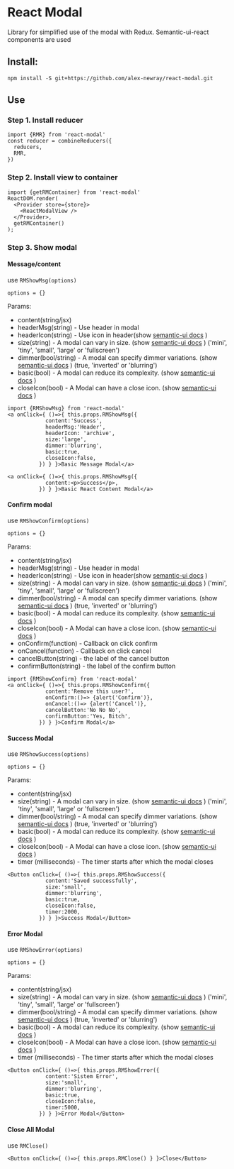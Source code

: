 # React Modal
Library for simplified use of the modal with Redux. Semantic-ui-react components are used

## Install:
```
npm install -S git+https://github.com/alex-newray/react-modal.git
```

## Use
### Step 1. Install reducer
```
import {RMR} from 'react-modal'
const reducer = combineReducers({
  reducers,
  RMR,
})
```
### Step 2. Install view to container
```
import {getRMContainer} from 'react-modal'
ReactDOM.render(
  <Provider store={store}>
    <ReactModalView />
  </Provider>,
  getRMContainer()
);
```
### Step 3. Show modal
#### Message/content
use `RMShowMsg(options)`
```
options = {}
```
Params:
* content(string/jsx)
* headerMsg(string) - Use header in modal
* headerIcon(string) - Use icon in header(show [semantic-ui docs](https://react.semantic-ui.com/elements/icon/) )
* size(string) - A modal can vary in size. (show [semantic-ui docs](https://react.semantic-ui.com/modules/modal/#variations-size) ) ('mini', 'tiny', 'small', 'large' or 'fullscreen')
* dimmer(bool/string) - A modal can specify dimmer variations. (show [semantic-ui docs](https://react.semantic-ui.com/modules/modal/#variations-dimmer) ) (true, 'inverted' or 'blurring')
* basic(bool) - A modal can reduce its complexity. (show [semantic-ui docs](https://react.semantic-ui.com/modules/modal/#types-basic) )
* closeIcon(bool) - A Modal can have a close icon. (show [semantic-ui docs](https://react.semantic-ui.com/modules/modal/#variations-close-icon) )

```
import {RMShowMsg} from 'react-modal'
<a onClick={ ()=>{ this.props.RMShowMsg({
            content:'Success',
            headerMsg:'Header',
            headerIcon: 'archive',
            size:'large',
            dimmer:'blurring',
            basic:true,
            closeIcon:false,
          }) } }>Basic Message Modal</a>
```
```
<a onClick={ ()=>{ this.props.RMShowMsg({
            content:<p>Success</p>,
          }) } }>Basic React Content Modal</a>
```
#### Confirm modal
use `RMShowConfirm(options)`
```
options = {}
```
Params:
* content(string/jsx)
* headerMsg(string) - Use header in modal
* headerIcon(string) - Use icon in header(show [semantic-ui docs](https://react.semantic-ui.com/elements/icon/) )
* size(string) - A modal can vary in size. (show [semantic-ui docs](https://react.semantic-ui.com/modules/modal/#variations-size) ) ('mini', 'tiny', 'small', 'large' or 'fullscreen')
* dimmer(bool/string) - A modal can specify dimmer variations. (show [semantic-ui docs](https://react.semantic-ui.com/modules/modal/#variations-dimmer) ) (true, 'inverted' or 'blurring')
* basic(bool) - A modal can reduce its complexity. (show [semantic-ui docs](https://react.semantic-ui.com/modules/modal/#types-basic) )
* closeIcon(bool) - A Modal can have a close icon. (show [semantic-ui docs](https://react.semantic-ui.com/modules/modal/#variations-close-icon) )
* onConfirm(function) - Callback on click confirm
* onCancel(function) - Callback on click cancel
* cancelButton(string) - the label of the cancel button
* confirmButton(string) - the label of the confirm button
```
import {RMShowConfirm} from 'react-modal'
<a onClick={ ()=>{ this.props.RMShowConfirm({
            content:'Remove this user?',
            onConfirm:()=> {alert('Confirm')},
            onCancel:()=> {alert('Cancel')},
            cancelButton:'No No No',
            confirmButton:'Yes, Bitch',
          }) } }>Confirm Modal</a>
```


#### Success Modal
use `RMShowSuccess(options)`
```
options = {}
```
Params:
* content(string/jsx)
* size(string) - A modal can vary in size. (show [semantic-ui docs](https://react.semantic-ui.com/modules/modal/#variations-size) ) ('mini', 'tiny', 'small', 'large' or 'fullscreen')
* dimmer(bool/string) - A modal can specify dimmer variations. (show [semantic-ui docs](https://react.semantic-ui.com/modules/modal/#variations-dimmer) ) (true, 'inverted' or 'blurring')
* basic(bool) - A modal can reduce its complexity. (show [semantic-ui docs](https://react.semantic-ui.com/modules/modal/#types-basic) )
* closeIcon(bool) - A Modal can have a close icon. (show [semantic-ui docs](https://react.semantic-ui.com/modules/modal/#variations-close-icon) )
* timer (milliseconds) - The timer starts after which the modal closes

```
<Button onClick={ ()=>{ this.props.RMShowSuccess({
            content:'Saved successfully',
            size:'small',
            dimmer:'blurring',
            basic:true,
            closeIcon:false,
            timer:2000,
          }) } }>Success Modal</Button>
```

#### Error Modal
use `RMShowError(options)`
```
options = {}
```
Params:
* content(string/jsx)
* size(string) - A modal can vary in size. (show [semantic-ui docs](https://react.semantic-ui.com/modules/modal/#variations-size) ) ('mini', 'tiny', 'small', 'large' or 'fullscreen')
* dimmer(bool/string) - A modal can specify dimmer variations. (show [semantic-ui docs](https://react.semantic-ui.com/modules/modal/#variations-dimmer) ) (true, 'inverted' or 'blurring')
* basic(bool) - A modal can reduce its complexity. (show [semantic-ui docs](https://react.semantic-ui.com/modules/modal/#types-basic) )
* closeIcon(bool) - A Modal can have a close icon. (show [semantic-ui docs](https://react.semantic-ui.com/modules/modal/#variations-close-icon) )
* timer (milliseconds) - The timer starts after which the modal closes

```
<Button onClick={ ()=>{ this.props.RMShowError({
            content:'Sistem Error',
            size:'small',
            dimmer:'blurring',
            basic:true,
            closeIcon:false,
            timer:5000,
          }) } }>Error Modal</Button>
```

#### Close All Modal
use `RMClose()`

```
<Button onClick={ ()=>{ this.props.RMClose() } }>Close</Button>
```
